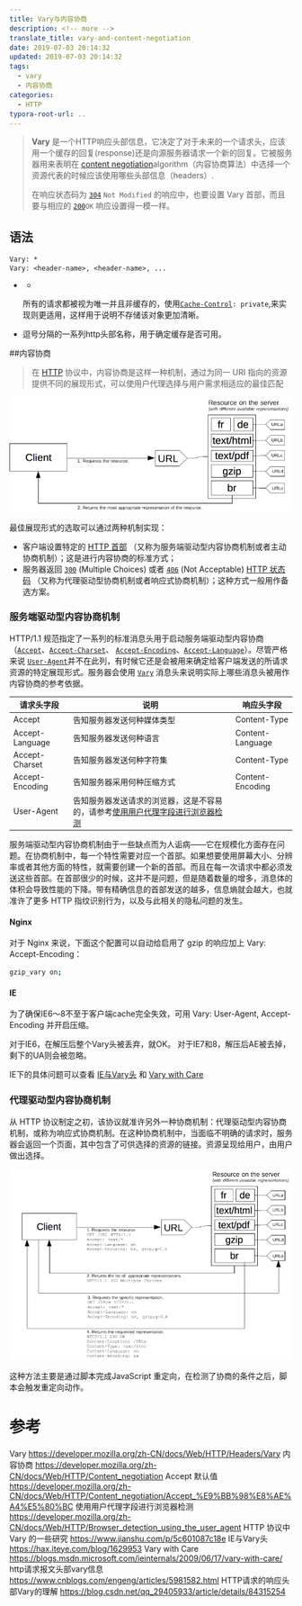 ```yaml
---
title: Vary与内容协商
description: <!-- more -->
translate_title: vary-and-content-negotiation
date: 2019-07-03 20:14:32
updated: 2019-07-03 20:14:32
tags:
  - vary
  - 内容协商
categories:
  - HTTP
typora-root-url: ..
---
```


> **Vary** 是一个HTTP响应头部信息，它决定了对于未来的一个请求头，应该用一个缓存的回复(response)还是向源服务器请求一个新的回复。它被服务器用来表明在 [content negotiation](https://developer.mozilla.org/en-US/docs/Web/HTTP/Content_negotiation)algorithm（内容协商算法）中选择一个资源代表的时候应该使用哪些头部信息（headers）.
>
> 在响应状态码为 [`304`](https://developer.mozilla.org/zh-CN/docs/Web/HTTP/Status/304) `Not Modified`  的响应中，也要设置 Vary 首部，而且要与相应的 [`200`](https://developer.mozilla.org/zh-CN/docs/Web/HTTP/Status/200)`OK` 响应设置得一模一样。



## 语法

```
Vary: *
Vary: <header-name>, <header-name>, ...
```

- *

  所有的请求都被视为唯一并且非缓存的，使用[`Cache-Control`](https://developer.mozilla.org/zh-CN/docs/Web/HTTP/Headers/Cache-Control)`: private`,来实现则更适用，这样用于说明不存储该对象更加清晰。

- <header-name>

   逗号分隔的一系列http头部名称，用于确定缓存是否可用。



##内容协商

> 在 [HTTP](https://developer.mozilla.org/en-US/docs/Glossary/HTTP) 协议中，内容协商是这样一种机制，通过为同一 URI 指向的资源提供不同的展现形式，可以使用户代理选择与用户需求相适应的最佳匹配

![0014](/images/http/0014.png)

最佳展现形式的选取可以通过两种机制实现：

- 客户端设置特定的 [HTTP 首部](https://developer.mozilla.org/en-US/docs/Web/HTTP/Headers) （又称为服务端驱动型内容协商机制或者主动协商机制）；这是进行内容协商的标准方式；
- 服务器返回 [`300`](https://developer.mozilla.org/zh-CN/docs/Web/HTTP/Status/300) (Multiple Choices) 或者 [`406`](https://developer.mozilla.org/zh-CN/docs/Web/HTTP/Status/406) (Not Acceptable) [HTTP 状态码](https://developer.mozilla.org/en-US/docs/Web/HTTP/Status) （又称为代理驱动型协商机制或者响应式协商机制）；这种方式一般用作备选方案。

### 服务端驱动型内容协商机制

HTTP/1.1 规范指定了一系列的标准消息头用于启动服务端驱动型内容协商 （[`Accept`](https://developer.mozilla.org/zh-CN/docs/Web/HTTP/Headers/Accept)、[`Accept-Charset`](https://developer.mozilla.org/zh-CN/docs/Web/HTTP/Headers/Accept-Charset)、 [`Accept-Encoding`](https://developer.mozilla.org/zh-CN/docs/Web/HTTP/Headers/Accept-Encoding)、[`Accept-Language`](https://developer.mozilla.org/zh-CN/docs/Web/HTTP/Headers/Accept-Language)）。尽管严格来说  [`User-Agent`](https://developer.mozilla.org/zh-CN/docs/Web/HTTP/Headers/User-Agent)并不在此列，有时候它还是会被用来确定给客户端发送的所请求资源的特定展现形式。服务器会使用  [`Vary`](https://developer.mozilla.org/zh-CN/docs/Web/HTTP/Headers/Vary) 消息头来说明实际上哪些消息头被用作内容协商的参考依据。


| 请求头字段      | 说明                       | 响应头字段       |
| --------------- | -------------------------- | ---------------- |
| Accept          | 告知服务器发送何种媒体类型 | Content-Type     |
| Accept-Language | 告知服务器发送何种语言     | Content-Language |
| Accept-Charset  | 告知服务器发送何种字符集   | Content-Type     |
| Accept-Encoding | 告知服务器采用何种压缩方式 | Content-Encoding |
| User-Agent | 告知服务器发送请求的浏览器，这是不容易的，请参考[使用用户代理字段进行浏览器检测](https://developer.mozilla.org/zh-CN/docs/Web/HTTP/Browser_detection_using_the_user_agent) |  |

服务端驱动型内容协商机制由于一些缺点而为人诟病——它在规模化方面存在问题。在协商机制中，每一个特性需要对应一个首部。如果想要使用屏幕大小、分辨率或者其他方面的特性，就需要创建一个新的首部。而且在每一次请求中都必须发送这些首部。在首部很少的时候，这并不是问题，但是随着数量的增多，消息体的体积会导致性能的下降。带有精确信息的首部发送的越多，信息熵就会越大，也就准许了更多 HTTP 指纹识别行为，以及与此相关的隐私问题的发生。


#### Nginx

对于 Nginx 来说，下面这个配置可以自动给启用了 gzip 的响应加上 Vary: Accept-Encoding：

```bash
gzip_vary on;
```

#### IE

为了确保IE6～8不至于客户端cache完全失效，可用 Vary: User-Agent, Accept-Encoding 并开启压缩。 

对于IE6，在解压后整个Vary头被丢弃，就OK。 
对于IE7和8，解压后AE被去掉，剩下的UA则会被忽略。 

IE下的具体问题可以查看 [IE与Vary头](https://hax.iteye.com/blog/1629953) 和  [Vary with Care](https://blogs.msdn.microsoft.com/ieinternals/2009/06/17/vary-with-care/)

### 代理驱动型内容协商机制

从 HTTP 协议制定之初，该协议就准许另外一种协商机制：代理驱动型内容协商机制，或称为响应式协商机制。在这种协商机制中，当面临不明确的请求时，服务器会返回一个页面，其中包含了可供选择的资源的链接。资源呈现给用户，由用户做出选择。

![0015](/images/http/0015.png)

这种方法主要是通过脚本完成JavaScript 重定向，在检测了协商的条件之后，脚本会触发重定向动作。



# 参考

Vary https://developer.mozilla.org/zh-CN/docs/Web/HTTP/Headers/Vary
内容协商 https://developer.mozilla.org/zh-CN/docs/Web/HTTP/Content_negotiation
Accept 默认值 https://developer.mozilla.org/zh-CN/docs/Web/HTTP/Content_negotiation/Accept_%E9%BB%98%E8%AE%A4%E5%80%BC
使用用户代理字段进行浏览器检测 https://developer.mozilla.org/zh-CN/docs/Web/HTTP/Browser_detection_using_the_user_agent
HTTP 协议中 Vary 的一些研究 https://www.jianshu.com/p/5c601087c18e
IE与Vary头 https://hax.iteye.com/blog/1629953
Vary with Care https://blogs.msdn.microsoft.com/ieinternals/2009/06/17/vary-with-care/
http请求报文头部vary信息 https://www.cnblogs.com/engeng/articles/5981582.html
HTTP请求的响应头部Vary的理解 https://blog.csdn.net/qq_29405933/article/details/84315254